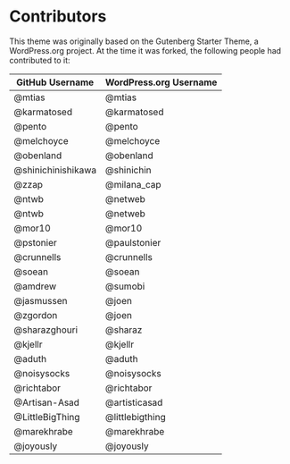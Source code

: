 # Contributors

This theme was originally based on the Gutenberg Starter Theme, a WordPress.org project. At the time it was forked, the following people had contributed to it:

| GitHub Username | WordPress.org Username|
| --------------- | --------------------- |
| @mtias | @mtias |
| @karmatosed | @karmatosed |
| @pento | @pento |
| @melchoyce | @melchoyce |
| @obenland | @obenland |
| @shinichinishikawa | @shinichin |
| @zzap | @milana_cap |
| @ntwb | @netweb |
| @ntwb | @netweb |
| @mor10 | @mor10 |
| @pstonier | @paulstonier |
| @crunnells | @crunnells |
| @soean | @soean |
| @amdrew | @sumobi |
| @jasmussen | @joen |
| @zgordon | @joen |
| @sharazghouri | @sharaz |
| @kjellr | @kjellr |
| @aduth | @aduth |
| @noisysocks | @noisysocks |
| @richtabor | @richtabor |
| @Artisan-Asad | @artisticasad |
| @LittleBigThing | @littlebigthing |
| @marekhrabe | @marekhrabe |
| @joyously | @joyously |